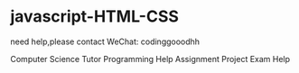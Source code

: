 # javascript-HTML-CSS
need help,please contact 
WeChat: codinggooodhh

Computer Science Tutor
Programming Help
Assignment Project Exam Help


